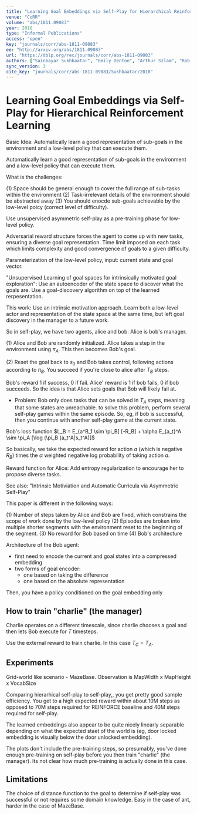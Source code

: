 ```yaml
---
title: "Learning Goal Embeddings via Self-Play for Hierarchical Reinforcement Learning."
venue: "CoRR"
volume: "abs/1811.09083"
year: 2018
type: "Informal Publications"
access: "open"
key: "journals/corr/abs-1811-09083"
ee: "http://arxiv.org/abs/1811.09083"
url: "https://dblp.org/rec/journals/corr/abs-1811-09083"
authors: ["Sainbayar Sukhbaatar", "Emily Denton", "Arthur Szlam", "Rob Fergus"]
sync_version: 3
cite_key: "journals/corr/abs-1811-09083/Sukhbaatar/2018"
---
```

# Learning Goal Embeddings via Self-Play for Hierarchical Reinforcement Learning

Basic Idea: Automatically learn a good representation of sub-goals in the environment and a
low-level policy that can execute them.

Automatically learn a good representation of sub-goals in the environment and a low-level policy that can
execute them.

What is the challenges:

 (1) Space should be general enough to cover the full range of sub-tasks within the environment
 (2) Task-irrelevant details of the environment should be abstracted away
 (3) You should enocde sub-goals achievable by the low-level poicy (correct level of difficulty).

Use unsupervised asymmetric self-play as a pre-training phase for low-level policy.

Adversarial reward structure forces the agent to come up with new tasks, ensuring a diverse
goal representation. Time limit imposed on each task which limits complexity and good
convergence of goals to a given difficulty.

Parameterization of the low-level policy, input: current state and goal vector.

"Unsupervised Learning of goal spaces for intrinsically motivated goal exploration": Use an autoencoder of
the state space to discover what the goals are. Use a goal-discovery algorithm on top of the learned rerpesentation.

This work: Use an intrinsic motivation approach. Learn both a low-level actor and representation
of the state space at the same time, but left goal discovery in the manager to a future work.

So in self-play, we have two agents, alice and bob. Alice is bob's manager.

 (1) Alice and Bob are randomly initialized. Alice takes a step in the environment using $\pi_A$. This
then becomes Bob's goal.

 (2) Reset the goal back to $s_0$ and Bob takes control, following actions according to $\pi_B$. You succeed
     if you're close to alice after $T_B$ steps.

Bob's reward 1 if success, 0 if fail. Alice' reward is 1 if bob fails, 0 if bob succeeds. So the idea is that
Alice sets goals that Bob will likely fail at.

 - Problem: Bob only does tasks that can be solved in $T_A$ steps, meaning that some states are unreachable.
   to solve this problem, perform several self-play games within the same episode. So, eg, if bob
   is successful, then you continue with another self-play game at the current state.

Bob's loss function $L_B = E_{a^B_1 \sim \pi_B] [-R_B] + \alpha E_{a_t}^A \sim \pi_A [\log (\pi_B (a_t^A|s_t^A)]$

So basically, we take the expected reward for action $a$ (which is negative $R_B$) times the $\alpha$ weighted
negative log probability of taking action $a$.

Reward function for Alice: Add entropy regularization to encourage her to propose diverse tasks.

See also: "Intrinsic Motiviation and Automatic Curricula via Asymmetric Self-Play"

This paper is different in the following ways:

 (1) Number of steps taken by Alice and Bob are fixed, which constrains the scope of work done by the low-level policy
 (2) Episodes are broken into multiple shorter segments with the environment reset to the beginning of the segment.
 (3) No reward for Bob based on time
 (4) Bob's architecture

Architecture of the Bob agent:

 - first need to encode the current and goal states into a compressed embedding
 - two forms of goal encoder:
   - one based on taking the difference
   - one based on the absolute representation

Then, you have a policy conditioned on the goal embedding only

## How to train "charlie" (the manager)

Charlie operates on a different timescale, since charlie chooses a goal and then lets Bob execute for $T$ timesteps.

Use the external reward to train charlie. In this case $T_C = T_A$.

## Experiments

Grid-world like scenario - MazeBase. Observation is MapWidth x MapHeight x VocabSize

Comparing hierarhical self-play to self-play,, you get pretty good sample efficiency. You get to a high
expected reward within about 10M steps as opposed to 70M steps required for REINFORCE baseline
and 40M steps required for self-play.

The learned embeddings also appear to be quite nicely linearly separable depending on what the
expected staet of the world is (eg, door locked embedding is visually below
the door unlocked embedding).

The plots don't include the pre-training steps, so presumably, you've done enough pre-training
on self-play before you then train "charlie" (the manager). Its not clear how much pre-training is actually
done in this case.


## Limitations

The choice of distance function to the goal to determine if self-play was successful or not requires
some domain knowledge. Easy in the case of ant, harder in the case of MazeBase.